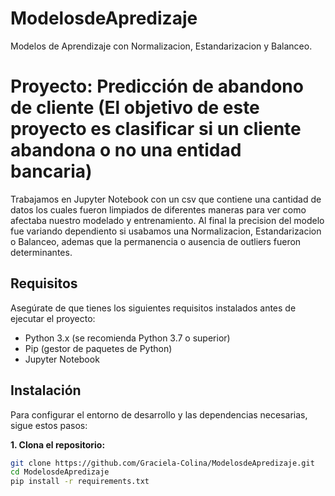 # ModelosdeApredizaje
Modelos de Aprendizaje con Normalizacion, Estandarizacion y Balanceo.
# Proyecto: Predicción de abandono de cliente (El objetivo de este proyecto es clasificar si un cliente abandona o no una entidad bancaria)
Trabajamos en Jupyter Notebook con un csv que contiene una cantidad de datos los cuales fueron limpiados de diferentes maneras para ver como afectaba nuestro modelado y entrenamiento. 
Al final la precision del modelo fue variando dependiento si usabamos una Normalizacion, Estandarizacion o Balanceo, ademas que la permanencia o ausencia de outliers fueron determinantes.

## Requisitos

Asegúrate de que tienes los siguientes requisitos instalados antes de ejecutar el proyecto:

- Python 3.x (se recomienda Python 3.7 o superior)
- Pip (gestor de paquetes de Python)
- Jupyter Notebook

## Instalación

Para configurar el entorno de desarrollo y las dependencias necesarias, sigue estos pasos:

**1. Clona el repositorio:**

   ```bash
   git clone https://github.com/Graciela-Colina/ModelosdeApredizaje.git  
   cd ModelosdeApredizaje
   pip install -r requirements.txt
   ```
   
